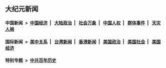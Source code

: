 ## 大纪元新闻

#### 中国新闻 &nbsp;>&nbsp; [中国经济](indexes/ncid283/README.md?10200845) &nbsp;| &nbsp; [大陆政治](indexes/ncid277/README.md?10200845) &nbsp;| &nbsp; [社会万象](indexes/ncid282/README.md?10200845) &nbsp;| &nbsp; [中国人权](indexes/ncid278/README.md?10200845) &nbsp;| &nbsp; [群体事件](indexes/ncid279/README.md?10200845) &nbsp;| &nbsp; [天灾人祸](indexes/ncid280/README.md?10200845)

#### 国际新闻 &nbsp;>&nbsp; [美中关系](indexes/nf1412576/README.md?10200845) &nbsp;| &nbsp; [台湾新闻](indexes/ncid1349361/README.md?10200845) &nbsp;| &nbsp; [香港新闻](indexes/ncid1349362/README.md?10200845) &nbsp;| &nbsp; [美国政治](indexes/ncid1078159/README.md?10200845) &nbsp;| &nbsp; [美国社会](indexes/ncid1078160/README.md?10200845) &nbsp;| &nbsp; [美国经济](indexes/ncid1078158/README.md?10200845)

#### 特别专题 &nbsp;>&nbsp; [中共百年历史](https://github.com/easy2view/epoch-special/blob/master/README.md?10200845)  
